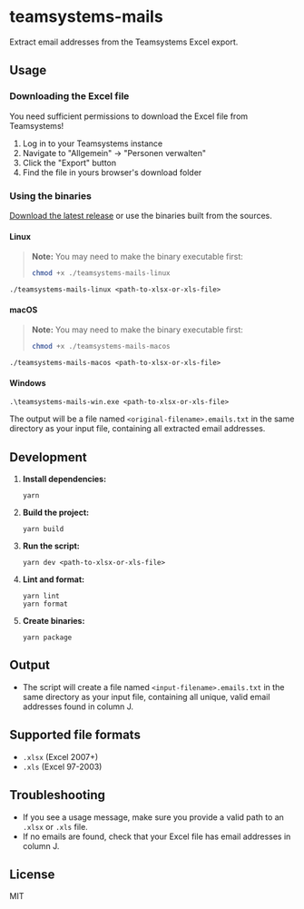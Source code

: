# teamsystems-mails

Extract email addresses from the Teamsystems Excel export.

## Usage

### Downloading the Excel file

You need sufficient permissions to download the Excel file from Teamsystems!

1. Log in to your Teamsystems instance
2. Navigate to "Allgemein" -> "Personen verwalten"
3. Click the "Export" button
4. Find the file in yours browser's download folder

### Using the binaries

[Download the latest release](https://github.com/dlein/teamsystems-mails/releases/latest) or use the binaries built from the sources.

#### Linux

> **Note:** You may need to make the binary executable first:
>
> ```sh
> chmod +x ./teamsystems-mails-linux
> ```

```
./teamsystems-mails-linux <path-to-xlsx-or-xls-file>
```

#### macOS

> **Note:** You may need to make the binary executable first:
>
> ```sh
> chmod +x ./teamsystems-mails-macos
> ```

```
./teamsystems-mails-macos <path-to-xlsx-or-xls-file>
```

#### Windows

```
.\teamsystems-mails-win.exe <path-to-xlsx-or-xls-file>
```

The output will be a file named `<original-filename>.emails.txt` in the same directory as your input file, containing all extracted email addresses.

## Development

1. **Install dependencies:**

   ```
   yarn
   ```

1. **Build the project:**

   ```
   yarn build
   ```

1. **Run the script:**

   ```
   yarn dev <path-to-xlsx-or-xls-file>
   ```

1. **Lint and format:**

   ```
   yarn lint
   yarn format
   ```

1. **Create binaries:**
   ```
   yarn package
   ```

## Output

- The script will create a file named `<input-filename>.emails.txt` in the same directory as your input file, containing all unique, valid email addresses found in column J.

## Supported file formats

- `.xlsx` (Excel 2007+)
- `.xls` (Excel 97-2003)

## Troubleshooting

- If you see a usage message, make sure you provide a valid path to an `.xlsx` or `.xls` file.
- If no emails are found, check that your Excel file has email addresses in column J.

## License

MIT
